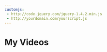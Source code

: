 ```yaml
---
customjs:
 - http://code.jquery.com/jquery-1.4.2.min.js
 - http://yourdomain.com/yourscript.js
---
```


# My Videos
<div id="videos"></div>
